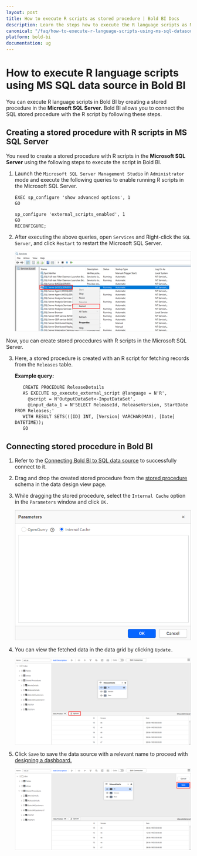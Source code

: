 ```yaml
---
layout: post
title: How to execute R scripts as stored procedure | Bold BI Docs
description: Learn the steps how to execute the R language scripts as Microsoft SQL stored procedure in Bold BI in embedded mode of Web designer.
canonical: "/faq/how-to-execute-r-language-scripts-using-ms-sql-datasource-in-bold-bi/"
platform: bold-bi
documentation: ug
---
```


# How to execute R language scripts using MS SQL data source in Bold BI

You can execute R language scripts in Bold BI by creating a stored procedure in the **Microsoft SQL Server.** Bold BI allows you to connect the SQL stored procedure with the R script by following these steps.

## Creating a stored procedure with R scripts in MS SQL Server

You need to create a stored procedure with R scripts in the **Microsoft SQL Server** using the following steps to execute the script in Bold BI.

1.	Launch the `Microsoft SQL Server Management Studio` in `Administrator` mode and execute the following queries to enable running R scripts in the Microsoft SQL Server.

        EXEC sp_configure 'show advanced options', 1
        GO
	<!-- -->
        sp_configure 'external_scripts_enabled', 1
        GO
        RECONFIGURE;
		
2.  After executing the above queries, open `Services` and Right-click the `SQL Server`, and click `Restart` to restart the Microsoft SQL Server.

    ![Restart SQL server](/static/assets/faq/images/restart-sql-server.png#max-width=100%)

Now, you can create stored procedures with R scripts in the Microsoft SQL Server.

3.	Here, a stored procedure is created with an R script for fetching records from the `Releases` table.

      **Example query:**
    
	       CREATE PROCEDURE ReleaseDetails
           AS EXECUTE sp_execute_external_script @language = N'R',
             @script = N'OutputDataSet<-InputDataSet',
             @input_data_1 = N'SELECT ReleaseId, ReleaseVersion, StartDate FROM Releases;'
           WITH RESULT SETS(([ID] INT, [Version] VARCHAR(MAX), [Date] DATETIME));
           GO

## Connecting stored procedure in Bold BI

1.	Refer to the [Connecting Bold BI to SQL data source](/working-with-data-source/data-connectors/sql-data-source/#connecting-bold-bi-to-microsoft-sql-server-data-source) to successfully connect to it.

2.	Drag and drop the created stored procedure from the [stored procedure](/working-with-data-source/data-connectors/sql-data-source/#connecting-to-stored-procedure-in-sql-server-database) schema in the data design view page. 

3.	While dragging the stored procedure, select the `Internal Cache` option in the `Parameters` window and click `OK.`

    ![Internal cache option](/static/assets/faq/images/internal-cache.png#max-width=65%)

4.	You can view the fetched data in the data grid by clicking `Update.`

    ![Update option](/static/assets/faq/images/update-R-records.png#max-width=100%)

5.	Click `Save` to save the data source with a relevant name to proceed with [designing a dashboard.](/working-with-dashboards/)

    ![Save option](/static/assets/faq/images/save-option-r.png#max-width=100%)
